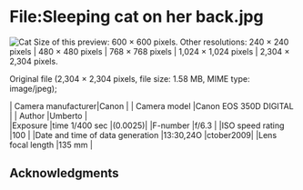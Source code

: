 # File:Sleeping cat on her back.jpg

![Cat](https://upload.wikimedia.org/wikipedia/commons/5/5e/Sleeping_cat_on_her_back.jpg)
Size of this preview: 600 × 600 pixels. Other resolutions: 240 × 240 pixels | 480 × 480 pixels | 768 × 768 pixels | 1,024 × 1,024 pixels | 2,304 × 2,304 pixels.

Original file ‎(2,304 × 2,304 pixels, file size: 1.58 MB, MIME type: image/jpeg);

| Camera manufacturer|Canon |
| Camera model	      |Canon EOS 350D                         DIGITAL |
| Author	            |Umberto |      
|Exposure            |time	1/400 sec                        |(0.0025)|
|F-number	         |f/6.3   |
|ISO speed rating	   |100     |
|Date and time of 
 data generation	   |13:30,24O
                     |ctober2009|
|Lens focal length	|135 mm    |

## Acknowledgments
